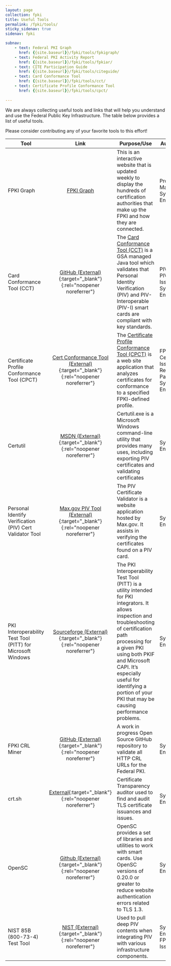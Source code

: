 ```yaml
---
layout: page
collection: fpki
title: Useful Tools
permalink: /fpki/tools/
sticky_sidenav: true
sidenav: fpki

subnav:
    - text: Federal PKI Graph
      href: {{site.baseurl}}/fpki/tools/fpkigraph/
    - text: Federal PKI Activity Report
      href: {{site.baseurl}}/fpki/tools/fpkiar/
    - text: CITE Participation Guide
      href: {{site.baseurl}}/fpki/tools/citeguide/
    - text: Card Conformance Tool
      href: {{site.baseurl}}/fpki/tools/cct/
    - text: Certificate Profile Conformance Tool
      href: {{site.baseurl}}/fpki/tools/cpct/
      
---
```


We are always collecting useful tools and links that will help you understand and use the Federal Public Key Infrastructure. The table below provides a list of useful tools.

Please consider contributing any of your favorite tools to this effort!

**Tool** | **Link** | **Purpose/Use** | **Audience**
--- | :---: | --- | ---
FPKI Graph | [FPKI Graph](fpkigraph) | This is an interactive website that is updated weekly to display the hundreds of certification authorities that make up the FPKI and how they are connected. | Program Managers; System Engineers
Card Conformance Tool (CCT) | [GitHub (External)](https://github.com/GSA/piv-conformance/releases){:target="_blank"}{:rel="noopener noreferrer"} | The [Card Conformance Tool (CCT)](cct) is a GSA managed Java tool which validates that Personal Identity Verification (PIV) and PIV-Interoperable (PIV-I) smart cards are compliant with key standards. | PIV or PIV-I Issuers; System Engineers
Certificate Profile Conformance Tool (CPCT) | [Cert Conformance Tool (External)](https://cpct.app.cloud.gov/){:target="_blank"}{:rel="noopener noreferrer"} | The [Certificate Profile Conformance Tool (CPCT)](cpct) is a web site application that analyzes certificates for conformance to a specified FPKI-defined profile. | FPKI Certificate Issuers or Relying Parties; System Engineers
Certutil | [MSDN (External)](https://docs.microsoft.com/en-us/windows-server/administration/windows-commands/certutil){:target="_blank"}{:rel="noopener noreferrer"} |  Certutil.exe is a Microsoft Windows command-line utility that provides many uses, including exporting PIV certificates and validating certificates |  System Engineers
Personal Identify Verification (PIV) Cert Validator Tool | [Max.gov PIV Tool (External)](https://pv.test.max.gov/){:target="_blank"}{:rel="noopener noreferrer"} | The PIV Certificate Validator is a website application hosted by Max.gov. It assists in verifying the certificates found on a PIV card. | System Engineers
PKI Interoperability Test Tool (PITT) for Microsoft Windows | [Sourceforge (External)](http://pkif.sourceforge.net/pitt.html){:target="_blank"}{:rel="noopener noreferrer"} | The PKI Interoperability Test Tool (PITT) is a utility intended for PKI integrators. It allows inspection and troubleshooting of certification path processing for a given PKI using both PKIF and Microsoft CAPI. It’s especially useful for identifying a portion of your PKI that may be causing performance problems. | System Engineers
FPKI CRL Miner | [GitHub (External)](https://github.com/grandamp/CRLMiner){:target="_blank"}{:rel="noopener noreferrer"} | A work in progress Open Source GitHub repository to validate all HTTP CRL URLs for the Federal PKI. | System Engineers 
crt.sh | [External](https://crt.sh/){:target="_blank"}{:rel="noopener noreferrer"} | Certificate Transparency auditor used to find and audit TLS certificate issuances and issues. | System Engineers
OpenSC | [Github (External)](https://github.com/OpenSC/OpenSC/wiki){:target="_blank"}{:rel="noopener noreferrer"} | OpenSC provides a set of libraries and utilities to work with smart cards. Use OpenSC versions of 0.20.0 or greater to reduce website authentication errors related to TLS 1.3. | System Engineers
NIST 85B (800-73-4) Test Tool | [NIST (External)](https://csrc.nist.gov/projects/nist-personal-identity-verification-program/software-downloads){:target="_blank"}{:rel="noopener noreferrer"} | Used to pull deep PIV contents when integrating PIV with various infrastructure components. | System Engineers; FPKI Card Issuers
